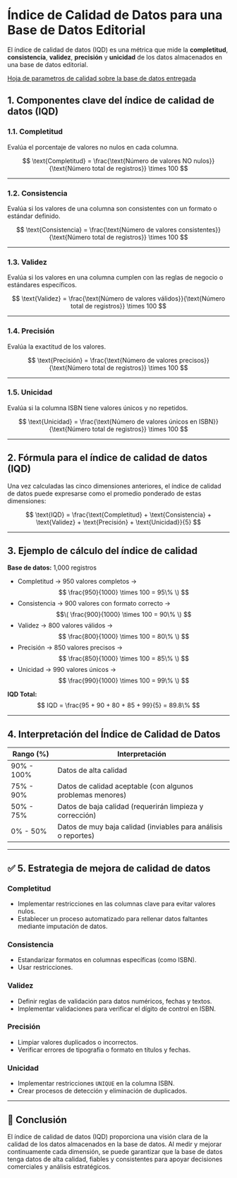 
# Índice de Calidad de Datos para una Base de Datos Editorial

El índice de calidad de datos (IQD) es una métrica que mide la **completitud**, **consistencia**, **validez**, **precisión** y **unicidad** de los datos almacenados en una base de datos editorial.

[Hoja de parametros de calidad sobre la base de datos entregada](https://docs.google.com/spreadsheets/d/1pPO_obkfmVQWzPJz8hAdkly9GrDG-SgA_NEvTtR2jlY/edit?usp=sharing)




## 1. Componentes clave del índice de calidad de datos (IQD)

### 1.1. Completitud
Evalúa el porcentaje de valores no nulos en cada columna.

$$ 
\text{Completitud} = \frac{\text{Número de valores NO nulos}}{\text{Número total de registros}} \times 100
$$ 

---

### 1.2. Consistencia
Evalúa si los valores de una columna son consistentes con un formato o estándar definido.

$$ 
\text{Consistencia} = \frac{\text{Número de valores consistentes}}{\text{Número total de registros}} \times 100
$$

---

### 1.3. Validez
Evalúa si los valores en una columna cumplen con las reglas de negocio o estándares específicos.

$$ 
\text{Validez} = \frac{\text{Número de valores válidos}}{\text{Número total de registros}} \times 100
$$

---

### 1.4. Precisión
Evalúa la exactitud de los valores.

$$ 
\text{Precisión} = \frac{\text{Número de valores precisos}}{\text{Número total de registros}} \times 100
$$

---

### 1.5. Unicidad
Evalúa si la columna ISBN tiene valores únicos y no repetidos.

$$ 
\text{Unicidad} = \frac{\text{Número de valores únicos en ISBN}}{\text{Número total de registros}} \times 100
$$ 

---

## 2. Fórmula para el índice de calidad de datos (IQD)
Una vez calculadas las cinco dimensiones anteriores, el índice de calidad de datos puede expresarse como el promedio ponderado de estas dimensiones:

$$
\text{IQD} = \frac{\text{Completitud} + \text{Consistencia} + \text{Validez} + \text{Precisión} + \text{Unicidad}}{5}
$$ 

---

## 3. Ejemplo de cálculo del índice de calidad
**Base de datos:** 1,000 registros

- Completitud → 950 valores completos → $$ \frac{950}{1000} \times 100 = 95\% \) $$  
- Consistencia → 900 valores con formato correcto → $$\( \frac{900}{1000} \times 100 = 90\% \) $$  
- Validez → 800 valores válidos → $$ \frac{800}{1000} \times 100 = 80\% \) $$  
- Precisión → 850 valores precisos → $$ \frac{850}{1000} \times 100 = 85\% \) $$    
- Unicidad → 990 valores únicos → $$ \frac{990}{1000} \times 100 = 99\% \) $$    

**IQD Total:**  
$$ 
IQD = \frac{95 + 90 + 80 + 85 + 99}{5} = 89.8\%
$$ 

---

## 4. Interpretación del Índice de Calidad de Datos

| Rango (%) | Interpretación |
|-----------|----------------|
| 90% - 100% | Datos de alta calidad |
| 75% - 90% | Datos de calidad aceptable (con algunos problemas menores) |
| 50% - 75% | Datos de baja calidad (requerirán limpieza y corrección) |
| 0% - 50% | Datos de muy baja calidad (inviables para análisis o reportes) |

---

## ✅ 5. Estrategia de mejora de calidad de datos
### **Completitud**
- Implementar restricciones en las columnas clave para evitar valores nulos.  
- Establecer un proceso automatizado para rellenar datos faltantes mediante imputación de datos.  

### **Consistencia**
- Estandarizar formatos en columnas específicas (como ISBN).  
- Usar restricciones.  

### **Validez**
- Definir reglas de validación para datos numéricos, fechas y textos.  
- Implementar validaciones para verificar el dígito de control en ISBN.  

### **Precisión**
- Limpiar valores duplicados o incorrectos.  
- Verificar errores de tipografía o formato en títulos y fechas.  

### **Unicidad**
- Implementar restricciones `UNIQUE` en la columna ISBN.  
- Crear procesos de detección y eliminación de duplicados.  

---

## 🎯 **Conclusión**
El índice de calidad de datos (IQD) proporciona una visión clara de la calidad de los datos almacenados en la base de datos. Al medir y mejorar continuamente cada dimensión, se puede garantizar que la base de datos tenga datos de alta calidad, fiables y consistentes para apoyar decisiones comerciales y análisis estratégicos.
